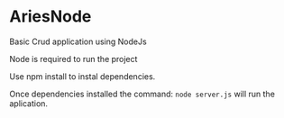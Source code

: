 # AriesNode
Basic Crud application using NodeJs


Node is required to run the project

Use npm install to instal dependencies.

Once dependencies installed the command: `node server.js` will run the aplication. 
